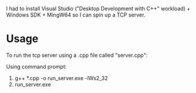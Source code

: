 I had to install Visual Studio ("Desktop Development with C++" workload) + Windows SDK + MingW64 so I can spin up a TCP server.

# Usage
To run the tcp server using a .cpp file called "server.cpp":

Using command prompt:
1. g++ *.cpp -o run_server.exe -lWs2_32
2. run_server.exe